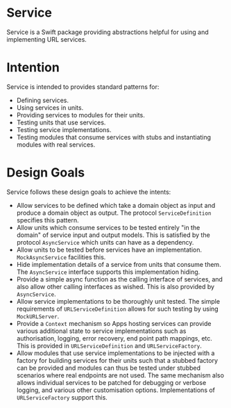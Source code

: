 # Service

Service is a Swift package providing abstractions helpful for using and implementing URL services.

# Intention

Service is intended to provides standard patterns for:

* Defining services.
* Using services in units.
* Providing services to modules for their units.
* Testing units that use services.
* Testing service implementations.
* Testing modules that consume services with stubs and instantiating modules with real services.

# Design Goals

Service follows these design goals to achieve the intents:

* Allow services to be defined which take a domain object as input and produce a domain object as output. The 
protocol `ServiceDefinition` specifies this pattern.
* Allow units which consume services to be tested entirely "in the domain" of service input and output models.
This is satisfied by the protocol `AsyncService` which units can have as a dependency.
* Allow units to be tested before services have an implementation. `MockAsyncService` facilities this.
* Hide implementation details of a service from units that consume them. The `AsyncService` interface
supports this implementation hiding.
* Provide a simple async function as the calling interface of services, and also allow other calling interfaces
as wished. This is also provided by `AsyncService`.
* Allow service implementations to be thoroughly unit tested. The simple requirements of `URLServiceDefinition`
allows for such testing by using `MockURLServer`.
* Provide a `Context` mechanism so Apps hosting services can provide various additional state to service
implementations such as authorisation, logging, error recovery, end point path mappings, etc. This is provided
in `URLServiceDefinition` and `URLServiceFactory`.
* Allow modules that use service implementations to be injected with a factory for building services for their units
such that a stubbed factory can be provided and modules can thus be tested under stubbed scenarios where real endpoints
are not used. The same mechanism also allows individual services to be patched for debugging or verbose logging, and
various other customisation options. Implementations of `URLServiceFactory` support this.


